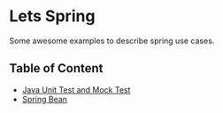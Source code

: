 # Lets Spring
Some awesome examples to describe spring use cases.

## Table of Content
- [Java Unit Test and Mock Test](\lets-java-test\README.md)
- [Spring Bean](\lets-spring-beans\README.md)